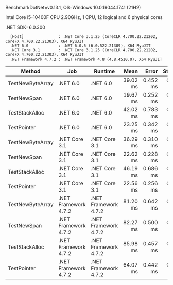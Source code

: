 
BenchmarkDotNet=v0.13.1, OS=Windows 10.0.19044.1741 (21H2)

Intel Core i5-10400F CPU 2.90GHz, 1 CPU, 12 logical and 6 physical cores

.NET SDK=6.0.300

```
  [Host]               : .NET Core 3.1.25 (CoreCLR 4.700.22.21202, CoreFX 4.700.22.21303), X64 RyuJIT
  .NET 6.0             : .NET 6.0.5 (6.0.522.21309), X64 RyuJIT
  .NET Core 3.1        : .NET Core 3.1.25 (CoreCLR 4.700.22.21202, CoreFX 4.700.22.21303), X64 RyuJIT
  .NET Framework 4.7.2 : .NET Framework 4.8 (4.8.4510.0), X64 RyuJIT
```

|           Method |                  Job |              Runtime |     Mean |    Error |   StdDev |      Gen 0 | Allocated |
|----------------- |--------------------- |--------------------- |---------:|---------:|---------:|-----------:|----------:|
| TestNewByteArray |             .NET 6.0 |             .NET 6.0 | 39.02 ms | 0.452 ms | 0.401 ms | 25461.5385 |    153 MB |
|      TestNewSpan |             .NET 6.0 |             .NET 6.0 | 19.67 ms | 0.252 ms | 0.223 ms | 15281.2500 |     92 MB |
|   TestStackAlloc |             .NET 6.0 |             .NET 6.0 | 42.02 ms | 0.783 ms | 0.733 ms | 15230.7692 |     92 MB |
|      TestPointer |             .NET 6.0 |             .NET 6.0 | 23.25 ms | 0.342 ms | 0.303 ms | 15281.2500 |     92 MB |
| TestNewByteArray |        .NET Core 3.1 |        .NET Core 3.1 | 36.29 ms | 0.310 ms | 0.242 ms | 25500.0000 |    153 MB |
|      TestNewSpan |        .NET Core 3.1 |        .NET Core 3.1 | 22.62 ms | 0.228 ms | 0.203 ms | 15281.2500 |     92 MB |
|   TestStackAlloc |        .NET Core 3.1 |        .NET Core 3.1 | 46.19 ms | 0.686 ms | 0.641 ms | 15250.0000 |     92 MB |
|      TestPointer |        .NET Core 3.1 |        .NET Core 3.1 | 22.56 ms | 0.256 ms | 0.240 ms | 15281.2500 |     92 MB |
| TestNewByteArray | .NET Framework 4.7.2 | .NET Framework 4.7.2 | 81.20 ms | 0.642 ms | 0.569 ms | 26714.2857 |    161 MB |
|      TestNewSpan | .NET Framework 4.7.2 | .NET Framework 4.7.2 | 82.27 ms | 0.500 ms | 0.468 ms | 16571.4286 |     99 MB |
|   TestStackAlloc | .NET Framework 4.7.2 | .NET Framework 4.7.2 | 85.98 ms | 0.457 ms | 0.357 ms | 16500.0000 |     99 MB |
|      TestPointer | .NET Framework 4.7.2 | .NET Framework 4.7.2 | 64.07 ms | 0.442 ms | 0.392 ms | 16500.0000 |     99 MB |